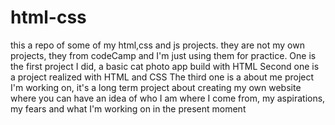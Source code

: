 # html-css
this a repo of some of my html,css and js projects. they are not my own projects, they from codeCamp and I'm just using them for practice.
One is the first project I did, a basic cat photo app build with HTML
Second one is a project realized with HTML and CSS
The third one is a about me project I'm working on, it's a long term project about creating my own website where you can have an idea of who I am where I come from, my aspirations, my fears and what I'm working on in the present moment

